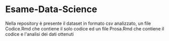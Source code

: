 # Esame-Data-Science
Nella repository è presente il dataset in formato csv analizzato, un file Codice.Rmd che contiene il solo codice ed un file Prosa.Rmd che contiene il codice e l'analisi dei dati ottenuti
